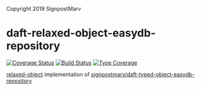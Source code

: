 Copyright 2019 SignpostMarv

# daft-relaxed-object-easydb-repository
[![Coverage Status](https://coveralls.io/repos/github/daft-framework/daft-relaxed-object-easydb-repository/badge.svg?branch=master)](https://coveralls.io/github/daft-framework/daft-relaxed-object-easydb-repository?branch=master)
[![Build Status](https://travis-ci.org/daft-framework/daft-relaxed-object-easydb-repository.svg?branch=master)](https://travis-ci.org/daft-framework/daft-relaxed-object-easydb-repository)
[![Type Coverage](https://shepherd.dev/github/daft-framework/daft-relaxed-object-easydb-repository/coverage.svg)](https://shepherd.dev/github/daft-framework/daft-relaxed-object-easydb-repository)

[relaxed-object](https://github.com/daft-framework/daft-relaxed-object-repository) implementation of [signpostmarv/daft-typed-object-easydb-repository](https://github.com/daft-framework/Daft-Typed-Object-EasyDB-Repository)
